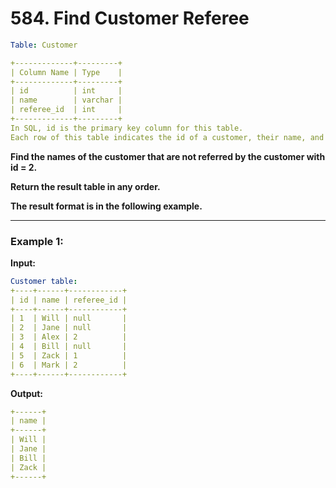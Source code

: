 # 584. Find Customer Referee

```yaml
Table: Customer

+-------------+---------+
| Column Name | Type    |
+-------------+---------+
| id          | int     |
| name        | varchar |
| referee_id  | int     |
+-------------+---------+
In SQL, id is the primary key column for this table.
Each row of this table indicates the id of a customer, their name, and the id of the customer who referred them.
```

<b>Find the names of the customer that are not referred by the customer with id = 2.

Return the result table in any order.

The result format is in the following example.</b><hr>

### Example 1:

<b>Input:</b>

```yaml
Customer table:
+----+------+------------+
| id | name | referee_id |
+----+------+------------+
| 1  | Will | null       |
| 2  | Jane | null       |
| 3  | Alex | 2          |
| 4  | Bill | null       |
| 5  | Zack | 1          |
| 6  | Mark | 2          |
+----+------+------------+
```

<b>Output:</b>

```yaml
+------+
| name |
+------+
| Will |
| Jane |
| Bill |
| Zack |
+------+
```